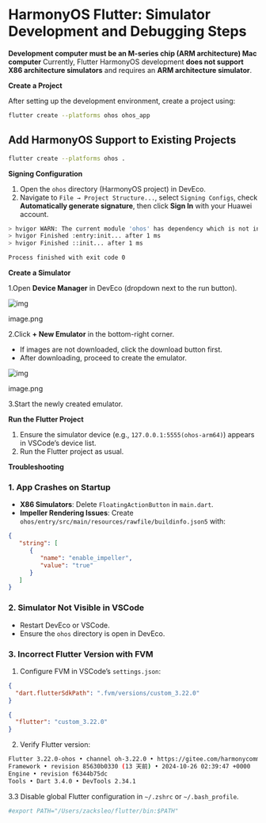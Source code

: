 # HarmonyOS Flutter: Simulator Development and Debugging Steps

**Development computer must be an M-series chip (ARM architecture) Mac computer**
Currently, Flutter HarmonyOS development **does not support X86 architecture simulators** and requires an **ARM architecture simulator**.



**Create a Project**

After setting up the development environment, create a project using:

```bash
flutter create --platforms ohos ohos_app
```



## Add HarmonyOS Support to Existing Projects

```bash
flutter create --platforms ohos .
```



**Signing Configuration**

1. Open the `ohos` directory (HarmonyOS project) in DevEco.
2. Navigate to `File → Project Structure...`, select `Signing Configs`, check **Automatically generate signature**, then click **Sign In** with your Huawei account.



```bash
> hvigor WARN: The current module 'ohos' has dependency which is not installed at its oh-package.json5.
> hvigor Finished :entry:init... after 1 ms
> hvigor Finished ::init... after 1 ms

Process finished with exit code 0
```



**Create a Simulator**

1.Open **Device Manager** in DevEco (dropdown next to the run button).

![img](https:////upload-images.jianshu.io/upload_images/11424067-daa6a20f736cd36e.png?imageMogr2/auto-orient/strip|imageView2/2/w/1094)

image.png

2.Click **+ New Emulator** in the bottom-right corner.

- If images are not downloaded, click the download button first.
- After downloading, proceed to create the emulator.

![img](https:////upload-images.jianshu.io/upload_images/11424067-c37e9de24eff4350.png?imageMogr2/auto-orient/strip|imageView2/2/w/1200)

image.png

3.Start the newly created emulator.



**Run the Flutter Project**

1. Ensure the simulator device (e.g., `127.0.0.1:5555(ohos-arm64)`) appears in VSCode’s device list.
2. Run the Flutter project as usual.



**Troubleshooting**



### 1. App Crashes on Startup

- **X86 Simulators**: Delete `FloatingActionButton` in `main.dart`.
- **Impeller Rendering Issues**:
  Create `ohos/entry/src/main/resources/rawfile/buildinfo.json5` with:



```json
{
   "string": [
      {
         "name": "enable_impeller",
         "value": "true"
      }
   ]
}
```



### 2. Simulator Not Visible in VSCode

- Restart DevEco or VSCode.
- Ensure the `ohos` directory is open in DevEco.

### 3. Incorrect Flutter Version with FVM

1. Configure FVM in VSCode’s `settings.json`:



```json
{
  "dart.flutterSdkPath": ".fvm/versions/custom_3.22.0"
}
```

```json
{
  "flutter": "custom_3.22.0"
}
```

2. Verify Flutter version:



```bash
Flutter 3.22.0-ohos • channel oh-3.22.0 • https://gitee.com/harmonycommando_flutter/flutter.git
Framework • revision 85630b0330 (13 天前) • 2024-10-26 02:39:47 +0000
Engine • revision f6344b75dc
Tools • Dart 3.4.0 • DevTools 2.34.1
```

3.3 Disable global Flutter configuration in `~/.zshrc` or `~/.bash_profile`.



```bash
#export PATH="/Users/zacksleo/flutter/bin:$PATH"
```